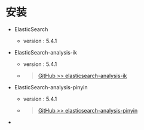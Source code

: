 
# 安装

- ElasticSearch 
  - version : 5.4.1

- ElasticSearch-analysis-ik
  - version : 5.4.1
  - > [GitHub >> elasticsearch-analysis-ik](https://github.com/medcl/elasticsearch-analysis-ik)
  
- ElasticSearch-analysis-pinyin
  - version : 5.4.1
  - > [GitHub >> elasticsearch-analysis-pinyin](https://github.com/medcl/elasticsearch-analysis-pinyin)
  
- 